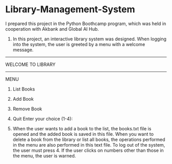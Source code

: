 # Library-Management-System
I prepared this project in the Python Boothcamp program, which was held in cooperation with Akbank and Global AI Hub.


1)  In this project, an interactive library system was designed. When logging into the system, the user is greeted by a menu with a welcome message.

***********************
WELCOME TO LIBRARY
***********************
 MENU 
1) List Books
2) Add Book
3) Remove Book
4) Quit
Enter your choice (1-4):





2)  When the user wants to add a book to the list, the books.txt file is opened and the added book is saved in this file. When you want to delete a book from the library or list all books, the operations performed in the menu are also performed in this text file. To log out of the system, the user must press 4. If the user clicks on numbers other than those in the menu, the user is warned.
